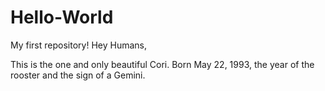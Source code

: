 # Hello-World
My first repository!
Hey Humans,

This is the one and only beautiful Cori. Born May 22, 1993, the year of the rooster and the sign of a Gemini. 
